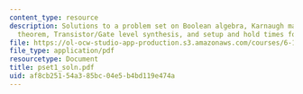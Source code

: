 ```yaml
---
content_type: resource
description: Solutions to a problem set on Boolean algebra, Karnaugh maps, DeMorgan?s
  theorem, Transistor/Gate level synthesis, and setup and hold times for D flip-flop.
file: https://ol-ocw-studio-app-production.s3.amazonaws.com/courses/6-111-introductory-digital-systems-laboratory-spring-2006/af8cb25154a385bc04e5b4bd119e474a_pset1_soln.pdf
file_type: application/pdf
resourcetype: Document
title: pset1_soln.pdf
uid: af8cb251-54a3-85bc-04e5-b4bd119e474a
---
```

